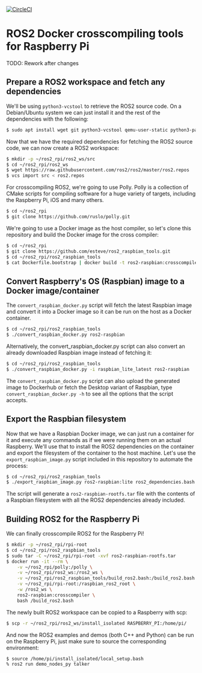 [![CircleCI](https://circleci.com/gh/avrabe/ros2_raspbian_tools/tree/master.svg?style=svg)](https://circleci.com/gh/avrabe/ros2_raspbian_tools/tree/master)

ROS2 Docker crosscompiling tools for Raspberry Pi
=================================================

TODO: Rework after changes

Prepare a ROS2 workspace and fetch any dependencies
---------------------------------------------------

We'll be using `python3-vcstool` to retrieve the ROS2 source code. On a Debian/Ubuntu system we can
just install it and the rest of the dependencies with the following:

```sh
$ sudo apt install wget git python3-vcstool qemu-user-static python3-parted python3-requests
```

Now that we have the required dependencies for fetching the ROS2 source code, we can now create a ROS2
workspace:

```sh
$ mkdir -p ~/ros2_rpi/ros2_ws/src
$ cd ~/ros2_rpi/ros2_ws
$ wget https://raw.githubusercontent.com/ros2/ros2/master/ros2.repos
$ vcs import src < ros2.repos
```

For crosscompiling ROS2, we're going to use Polly. Polly is a collection of CMake scripts for
compiling software for a huge variety of targets, including the Raspberry Pi, iOS and many others.

```sh
$ cd ~/ros2_rpi
$ git clone https://github.com/ruslo/polly.git
```

We're going to use a Docker image as the host compiler, so let's clone this repository and
build the Docker image for the cross compiler:

```sh
$ cd ~/ros2_rpi
$ git clone https://github.com/esteve/ros2_raspbian_tools.git
$ cd ~/ros2_rpi/ros2_raspbian_tools
$ cat Dockerfile.bootstrap | docker build -t ros2-raspbian:crosscompiler -
```

Convert Raspberry's OS (Raspbian) image to a Docker image/container
-------------------------------------------------------------------

The `convert_raspbian_docker.py` script will fetch the latest Raspbian image and convert it into a
Docker image so it can be run on the host as a Docker container.

```sh
$ cd ~/ros2_rpi/ros2_raspbian_tools
$ ./convert_raspbian_docker.py ros2-raspbian
```

Alternatively, the convert_raspbian_docker.py script can also convert an already downloaded
Raspbian image instead of fetching it:

```sh
$ cd ~/ros2_rpi/ros2_raspbian_tools
$ ./convert_raspbian_docker.py -i raspbian_lite_latest ros2-raspbian
```

The `convert_raspbian_docker.py` script can also upload the generated image to Dockerhub or fetch
the Desktop variant of Raspbian, type `convert_raspbian_docker.py -h` to see all the options that
the script accepts.

Export the Raspbian filesystem
------------------------------

Now that we have a Raspbian Docker image, we can just run a container for it and execute any
commands as if we were running them on an actual Raspberry. We'll use that to install the ROS2
dependencies on the container and export the filesystem of the container to the host machine.
Let's use the `export_raspbian_image.py` script included in this repository to automate the
process:

```sh
$ cd ~/ros2_rpi/ros2_raspbian_tools
$ ./export_raspbian_image.py ros2-raspbian:lite ros2_dependencies.bash ros2-raspbian-rootfs.tar
```

The script will generate a `ros2-raspbian-rootfs.tar` file with the contents of a Raspbian
filesystem with all the ROS2 dependencies already included.

Building ROS2 for the Raspberry Pi
----------------------------------

We can finally crosscompile ROS2 for the Raspberry Pi!

```sh
$ mkdir -p ~/ros2_rpi/rpi-root
$ cd ~/ros2_rpi/ros2_raspbian_tools
$ sudo tar -C ~/ros2_rpi/rpi-root -xvf ros2-raspbian-rootfs.tar
$ docker run -it --rm \
    -v ~/ros2_rpi/polly:/polly \
    -v ~/ros2_rpi/ros2_ws:/ros2_ws \
    -v ~/ros2_rpi/ros2_raspbian_tools/build_ros2.bash:/build_ros2.bash \
    -v ~/ros2_rpi/rpi-root:/raspbian_ros2_root \
    -w /ros2_ws \
    ros2-raspbian:crosscompiler \
    bash /build_ros2.bash
```

The newly built ROS2 workspace can be copied to a Raspberry with scp:

```sh
$ scp -r ~/ros2_rpi/ros2_ws/install_isolated RASPBERRY_PI:/home/pi/
```

And now the ROS2 examples and demos (both C++ and Python) can be run on the Raspberry Pi, just
make sure to source the corresponding environment:

```sh
$ source /home/pi/install_isolated/local_setup.bash
% ros2 run demo_nodes_py talker
```
